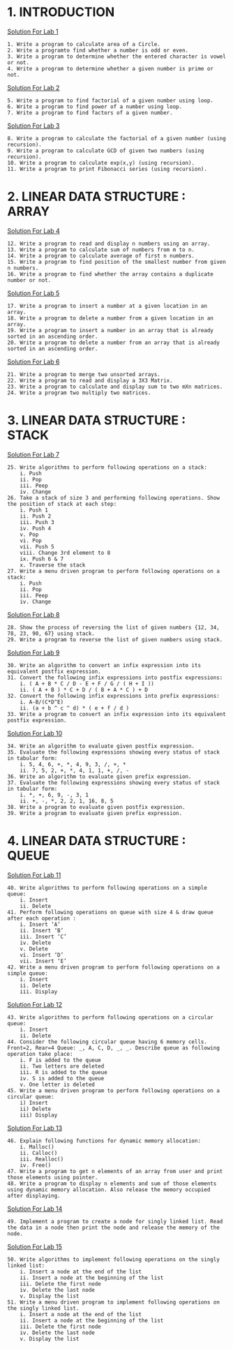 <h1>1. INTRODUCTION</h1>

[Solution For Lab 1](https://github.com/Shivahir2003/DSA_C/tree/main/Lab_1)
```
1. Write a program to calculate area of a Circle.
2. Write a programto find whether a number is odd or even.
3. Write a program to determine whether the entered character is vowel or not.
4. Write a program to determine whether a given number is prime or not.
```
[Solution For Lab 2](https://github.com/Shivahir2003/DSA_C/tree/main/Lab_2)
```
5. Write a program to find factorial of a given number using loop.
6. Write a program to find power of a number using loop.
7. Write a program to find factors of a given number.
```
[Solution For Lab 3](https://github.com/Shivahir2003/DSA_C/tree/main/Lab_3)
```
8. Write a program to calculate the factorial of a given number (using recursion).
9. Write a program to calculate GCD of given two numbers (using recursion).
10. Write a program to calculate exp(x,y) (using recursion).
11. Write a program to print Fibonacci series (using recursion).
```
<h1>2. LINEAR DATA STRUCTURE : ARRAY</h1>

[Solution For Lab 4](https://github.com/Shivahir2003/DSA_C/tree/main/Lab_4)
```
12. Write a program to read and display n numbers using an array.
13. Write a program to calculate sum of numbers from m to n.
14. Write a program to calculate average of first n numbers.
15. Write a program to find position of the smallest number from given n numbers.
16. Write a program to find whether the array contains a duplicate number or not.
```
[Solution For Lab 5](https://github.com/Shivahir2003/DSA_C/tree/main/Lab_5)
```
17. Write a program to insert a number at a given location in an array.
18. Write a program to delete a number from a given location in an array.
19. Write a program to insert a number in an array that is already sorted in an ascending order.
20. Write a program to delete a number from an array that is already sorted in an ascending order.
```
[Solution For Lab 6](https://github.com/Shivahir2003/DSA_C/tree/main/Lab_6)
```
21. Write a program to merge two unsorted arrays.
22. Write a program to read and display a 3X3 Matrix.
23. Write a program to calculate and display sum to two mXn matrices.
24. Write a program two multiply two matrices.
```
<h1>3. LINEAR DATA STRUCTURE : STACK</h1>

[Solution For Lab 7](https://github.com/Shivahir2003/DSA_C/tree/main/Lab_7)
```
25. Write algorithms to perform following operations on a stack:
    i. Push
    ii. Pop
    iii. Peep
    iv. Change
26. Take a stack of size 3 and performing following operations. Show the position of stack at each step:
    i. Push 1
    ii. Push 2
    iii. Push 3
    iv. Push 4
    v. Pop
    vi. Pop
    vii. Push 5
    viii. Change 3rd element to 8
    ix. Push 6 & 7
    x. Traverse the stack
27. Write a menu driven program to perform following operations on a stack:
    i. Push
    ii. Pop
    iii. Peep
    iv. Change
```
[Solution For Lab 8](https://github.com/Shivahir2003/DSA_C/tree/main/Lab_8)
```
28. Show the process of reversing the list of given numbers {12, 34, 78, 23, 90, 67} using stack.
29. Write a program to reverse the list of given numbers using stack.
```
[Solution For Lab 9](https://github.com/Shivahir2003/DSA_C/tree/main/Lab_9)
```
30. Write an algorithm to convert an infix expression into its equivalent postfix expression.
31. Convert the following infix expressions into postfix expressions:
    i. ( A + B * C / D - E + F / G / ( H + I ))
    ii. ( A + B ) * C + D / ( B + A * C ) + D
32. Convert the following infix expressions into prefix expressions:
    i. A-B/(C*D^E)
    ii. (a + b ^ c ^ d) * ( e + f / d )
33. Write a program to convert an infix expression into its equivalent postfix expression.
```
[Solution For Lab 10](https://github.com/Shivahir2003/DSA_C/tree/main/Lab_10)
```
34. Write an algorithm to evaluate given postfix expression.
35. Evaluate the following expressions showing every status of stack in tabular form:
    i. 5, 4, 6, +, *, 4, 9, 3, /, +, *
    ii. 7, 5, 2, +, *, 4, 1, 1, +, /, -
36. Write an algorithm to evaluate given prefix expression.
37. Evaluate the following expressions showing every status of stack in tabular form:
    i. *, +, 6, 9, -, 3, 1
    ii. +, -, *, 2, 2, 1, 16, 8, 5
38. Write a program to evaluate given postfix expression.
39. Write a program to evaluate given prefix expression.
```
<h1>4. LINEAR DATA STRUCTURE : QUEUE</h1>

[Solution For Lab 11](https://github.com/Shivahir2003/DSA_C/tree/main/Lab_11)
```
40. Write algorithms to perform following operations on a simple queue:
    i. Insert
    ii. Delete
41. Perform following operations on queue with size 4 & draw queue after each operation :
    i. Insert ‘A’
    ii. Insert ‘B’
    iii. Insert ‘C’
    iv. Delete
    v. Delete
    vi. Insert ‘D’
    vii. Insert ‘E’
42. Write a menu driven program to perform following operations on a simple queue:
    i. Insert
    ii. Delete
    iii. Display
```
[Solution For Lab 12](https://github.com/Shivahir2003/DSA_C/tree/main/Lab_12)
```
43. Write algorithms to perform following operations on a circular queue:
    i. Insert
    ii. Delete
44. Consider the following circular queue having 6 memory cells. Front=2, Rear=4 Queue: _, A, C, D, _, _. Describe queue as following operation take place:
    i. F is added to the queue
    ii. Two letters are deleted
    iii. R is added to the queue
    iv. S is added to the queue
    v. One letter is deleted
45. Write a menu driven program to perform following operations on a circular queue:
    i) Insert
    ii) Delete
    iii) Display
```
[Solution For Lab 13](https://github.com/Shivahir2003/DSA_C/tree/main/Lab_13)
```
46. Explain following functions for dynamic memory allocation:
    i. Malloc()
    ii. Calloc()
    iii. Realloc()
    iv. Free()
47. Write a program to get n elements of an array from user and print those elements using pointer.
48. Write a program to display n elements and sum of those elements using dynamic memory allocation. Also release the memory occupied after displaying.
```
[Solution For Lab 14](https://github.com/Shivahir2003/DSA_C/tree/main/Lab_14)
```
49. Implement a program to create a node for singly linked list. Read the data in a node then print the node and release the memory of the node.
```
[Solution For Lab 15](https://github.com/Shivahir2003/DSA_C/tree/main/Lab_15)
```
50. Write algorithms to implement following operations on the singly linked list:
    i. Insert a node at the end of the list
    ii. Insert a node at the beginning of the list
    iii. Delete the first node
    iv. Delete the last node
    v. Display the list
51. Write a menu driven program to implement following operations on the singly linked list.
    i. Insert a node at the end of the list
    ii. Insert a node at the beginning of the list
    iii. Delete the first node
    iv. Delete the last node
    v. Display the list
```
